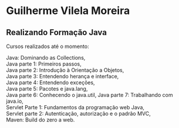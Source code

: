 # Guilherme Vilela Moreira  

## Realizando Formação Java  

Cursos realizados até o momento:  
 
Java: Dominando as Collections,  
Java parte 1: Primeiros passos,  
Java parte 2: Introdução à Orientação a Objetos,   
Java parte 3: Entendendo herança e interface,   
Java parte 4: Entendendo exceções,  
Java parte 5: Pacotes e java.lang,   
Java parte 6: Conhecendo o java.util,
Java parte 7: Trabalhando com java.io,   
Servlet Parte 1: Fundamentos da programação web Java,  
Servlet parte 2: Autenticação, autorização e o padrão MVC,  
Maven: Build do zero a web.  